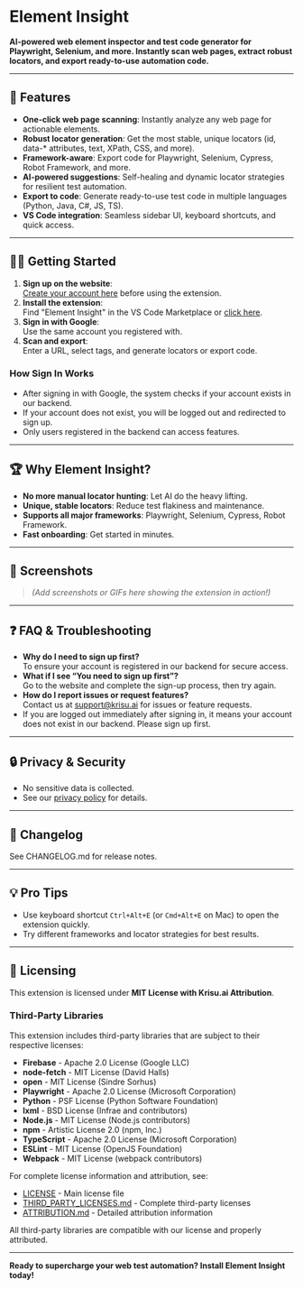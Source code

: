 # Element Insight

**AI-powered web element inspector and test code generator for Playwright, Selenium, and more. Instantly scan web pages, extract robust locators, and export ready-to-use automation code.**

---

## 🚀 Features

- **One-click web page scanning**: Instantly analyze any web page for actionable elements.
- **Robust locator generation**: Get the most stable, unique locators (id, data-* attributes, text, XPath, CSS, and more).
- **Framework-aware**: Export code for Playwright, Selenium, Cypress, Robot Framework, and more.
- **AI-powered suggestions**: Self-healing and dynamic locator strategies for resilient test automation.
- **Export to code**: Generate ready-to-use test code in multiple languages (Python, Java, C#, JS, TS).
- **VS Code integration**: Seamless sidebar UI, keyboard shortcuts, and quick access.

---

## 🧑‍💻 Getting Started

1. **Sign up on the website**:  
   [Create your account here](https://athios-frontend.onrender.com/auth) before using the extension.
2. **Install the extension**:  
   Find "Element Insight" in the VS Code Marketplace or [click here](https://marketplace.visualstudio.com/items?itemName=krisu.element-insight).
3. **Sign in with Google**:  
   Use the same account you registered with.
4. **Scan and export**:  
   Enter a URL, select tags, and generate locators or export code.

### How Sign In Works
- After signing in with Google, the system checks if your account exists in our backend.
- If your account does not exist, you will be logged out and redirected to sign up.
- Only users registered in the backend can access features.

---

## 🏆 Why Element Insight?

- **No more manual locator hunting**: Let AI do the heavy lifting.
- **Unique, stable locators**: Reduce test flakiness and maintenance.
- **Supports all major frameworks**: Playwright, Selenium, Cypress, Robot Framework.
- **Fast onboarding**: Get started in minutes.

---

## 📸 Screenshots

> *(Add screenshots or GIFs here showing the extension in action!)*

---

## ❓ FAQ & Troubleshooting

- **Why do I need to sign up first?**  
  To ensure your account is registered in our backend for secure access.
- **What if I see “You need to sign up first”?**  
  Go to the website and complete the sign-up process, then try again.
- **How do I report issues or request features?**  
  Contact us at support@krisu.ai for issues or feature requests.
- If you are logged out immediately after signing in, it means your account does not exist in our backend. Please sign up first.

---

## 🔒 Privacy & Security

- No sensitive data is collected.
- See our [privacy policy](https://krisu.ai/privacy) for details.

---

## 📝 Changelog

See CHANGELOG.md for release notes.

---

## 💡 Pro Tips

- Use keyboard shortcut `Ctrl+Alt+E` (or `Cmd+Alt+E` on Mac) to open the extension quickly.
- Try different frameworks and locator strategies for best results.

---

## 📄 Licensing

This extension is licensed under **MIT License with Krisu.ai Attribution**.

### Third-Party Libraries

This extension includes third-party libraries that are subject to their respective licenses:

- **Firebase** - Apache 2.0 License (Google LLC)
- **node-fetch** - MIT License (David Halls)
- **open** - MIT License (Sindre Sorhus)
- **Playwright** - Apache 2.0 License (Microsoft Corporation)
- **Python** - PSF License (Python Software Foundation)
- **lxml** - BSD License (Infrae and contributors)
- **Node.js** - MIT License (Node.js contributors)
- **npm** - Artistic License 2.0 (npm, Inc.)
- **TypeScript** - Apache 2.0 License (Microsoft Corporation)
- **ESLint** - MIT License (OpenJS Foundation)
- **Webpack** - MIT License (webpack contributors)

For complete license information and attribution, see:
- [LICENSE](LICENSE) - Main license file
- [THIRD_PARTY_LICENSES.md](THIRD_PARTY_LICENSES.md) - Complete third-party licenses
- [ATTRIBUTION.md](ATTRIBUTION.md) - Detailed attribution information

All third-party libraries are compatible with our license and properly attributed.

---

**Ready to supercharge your web test automation? Install Element Insight today!**
